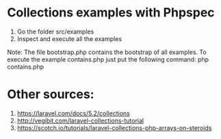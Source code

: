 # Collections examples with Phpspec

1. Go the folder src/examples
2. Inspect and execute all the examples

Note: The file bootstrap.php contains the bootstrap of all examples. To execute the example contains.php just put the following command: php contains.php

# Other sources:

1. https://laravel.com/docs/5.2/collections
2. http://vegibit.com/laravel-collections-tutorial
2. https://scotch.io/tutorials/laravel-collections-php-arrays-on-steroids